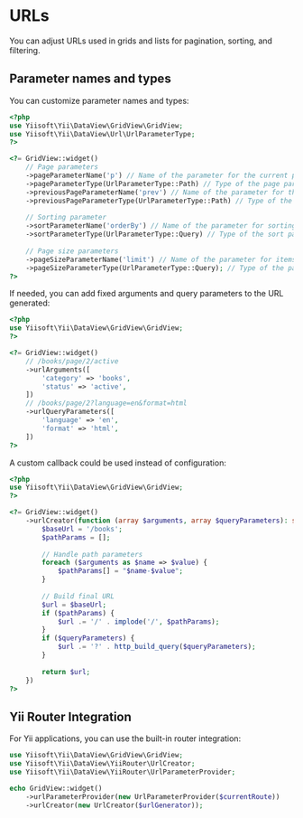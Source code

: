 # URLs

You can adjust URLs used in grids and lists for pagination, sorting, and filtering.

## Parameter names and types

You can customize parameter names and types:

```php
<?php
use Yiisoft\Yii\DataView\GridView\GridView;
use Yiisoft\Yii\DataView\Url\UrlParameterType;
?>

<?= GridView::widget()
    // Page parameters
    ->pageParameterName('p') // Name of the parameter for the current page number. Default is `page`.
    ->pageParameterType(UrlParameterType::Path) // Type of the page parameter. Default is `UrlParameterType::Query`.
    ->previousPageParameterName('prev') // Name of the parameter for the previous page. Default is `prev-page`.
    ->previousPageParameterType(UrlParameterType::Path) // Type of the previous page parameter. Default is `UrlParameterType::Query`.
    
    // Sorting parameter
    ->sortParameterName('orderBy') // Name of the parameter for sorting configuration. Default is `sort`.
    ->sortParameterType(UrlParameterType::Query) // Type of the sort parameter. Default is `UrlParameterType::Query`.
    
    // Page size parameters
    ->pageSizeParameterName('limit') // Name of the parameter for items per page. Default is `pagesize`.
    ->pageSizeParameterType(UrlParameterType::Query); // Type of the page size parameter. Default is `UrlParameterType::Query`.
?>
```

If needed, you can add fixed arguments and query parameters to the URL generated:

```php
<?php
use Yiisoft\Yii\DataView\GridView\GridView;
?>

<?= GridView::widget()
    // /books/page/2/active
    ->urlArguments([
        'category' => 'books',
        'status' => 'active',
    ])
    // /books/page/2?language=en&format=html
    ->urlQueryParameters([
        'language' => 'en',
        'format' => 'html',
    ])
?>
```

A custom callback could be used instead of configuration:

```php
<?php
use Yiisoft\Yii\DataView\GridView\GridView;
?>

<?= GridView::widget()
    ->urlCreator(function (array $arguments, array $queryParameters): string {
        $baseUrl = '/books';
        $pathParams = [];
        
        // Handle path parameters
        foreach ($arguments as $name => $value) {
            $pathParams[] = "$name-$value";
        }
        
        // Build final URL
        $url = $baseUrl;
        if ($pathParams) {
            $url .= '/' . implode('/', $pathParams);
        }
        if ($queryParameters) {
            $url .= '?' . http_build_query($queryParameters);
        }
        
        return $url;
    })
?>
```

## Yii Router Integration

For Yii applications, you can use the built-in router integration:

```php
use Yiisoft\Yii\DataView\GridView\GridView;
use Yiisoft\Yii\DataView\YiiRouter\UrlCreator;
use Yiisoft\Yii\DataView\YiiRouter\UrlParameterProvider;

echo GridView::widget()
    ->urlParameterProvider(new UrlParameterProvider($currentRoute))
    ->urlCreator(new UrlCreator($urlGenerator));
```
